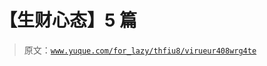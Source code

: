 # 【生财心态】5 篇

> 原文：[`www.yuque.com/for_lazy/thfiu8/virueur408wrg4te`](https://www.yuque.com/for_lazy/thfiu8/virueur408wrg4te)


